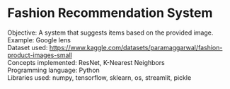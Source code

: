 # Fashion Recommendation System
Objective: A system that suggests items based on the provided image.
Example: Google lens  
Dataset used: https://www.kaggle.com/datasets/paramaggarwal/fashion-product-images-small  
Concepts implemented: ResNet, K-Nearest Neighbors  
Programming language: Python  
Libraries used: numpy, tensorflow, sklearn, os, streamlit, pickle  

